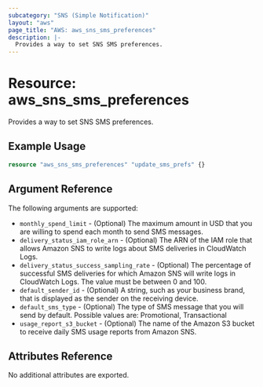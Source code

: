 ```yaml
---
subcategory: "SNS (Simple Notification)"
layout: "aws"
page_title: "AWS: aws_sns_sms_preferences"
description: |-
  Provides a way to set SNS SMS preferences.
---
```


# Resource: aws_sns_sms_preferences

Provides a way to set SNS SMS preferences.

## Example Usage

```terraform
resource "aws_sns_sms_preferences" "update_sms_prefs" {}
```

## Argument Reference

The following arguments are supported:

* `monthly_spend_limit` - (Optional) The maximum amount in USD that you are willing to spend each month to send SMS messages.
* `delivery_status_iam_role_arn` - (Optional) The ARN of the IAM role that allows Amazon SNS to write logs about SMS deliveries in CloudWatch Logs.
* `delivery_status_success_sampling_rate` - (Optional) The percentage of successful SMS deliveries for which Amazon SNS will write logs in CloudWatch Logs. The value must be between 0 and 100.
* `default_sender_id` - (Optional) A string, such as your business brand, that is displayed as the sender on the receiving device.
* `default_sms_type` - (Optional) The type of SMS message that you will send by default. Possible values are: Promotional, Transactional
* `usage_report_s3_bucket` - (Optional) The name of the Amazon S3 bucket to receive daily SMS usage reports from Amazon SNS.

## Attributes Reference

No additional attributes are exported.
